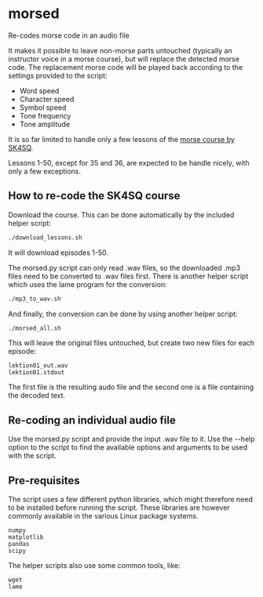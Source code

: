 # morsed
Re-codes morse code in an audio file

It makes it possible to leave non-morse parts untouched (typically
an instructor voice in a morse course), but will replace the detected
morse code. The replacement morse code will be played back according
to the settings provided to the script:

 * Word speed
 * Character speed
 * Symbol speed
 * Tone frequency
 * Tone amplitude

It is so far limited to handle only a few lessons of the [morse course
by SK4SQ](http://www.sk4sq.net/cwkurs.shtm).

Lessons 1-50, except for 35 and 36, are expected to be handle nicely,
with only a few exceptions.

## How to re-code the SK4SQ course

Download the course. This can be done automatically by the included
helper script:

```bash
./download_lessons.sh
```

It will download episodes 1-50.

The morsed.py script can only read .wav files, so the downloaded
.mp3 files need to be converted to .wav files first. There is another
helper script which uses the lame program for the conversion:

```bash
./mp3_to_wav.sh
```

And finally, the conversion can be done by using another helper script:

```bash
./morsed_all.sh
```

This will leave the original files untouched, but create two new
files for each episode:

```
lektion01_out.wav
lektion01.stdout
```

The first file is the resulting audo file and the second one
is a file containing the decoded text.

## Re-coding an individual audio file
Use the morsed.py script and provide the input .wav file to it.
Use the --help option to the script to find the available options
and arguments to be used with the script.

## Pre-requisites
The script uses a few different python libraries, which might
therefore need to be installed before running the script.
These libraries are however commonly available in the
various Linux package systems.

```
numpy
matplotlib
pandas
scipy
```

The helper scripts also use some common tools, like:

```
wget
lame
```
